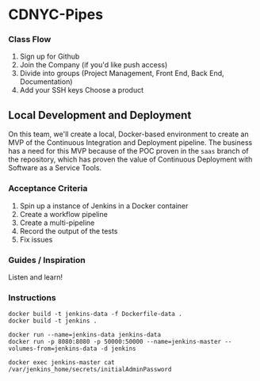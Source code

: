 # CDNYC-Pipes


### Class Flow

1. Sign up for Github
1. Join the Company (if you'd like push access)
1. Divide into groups (Project Management, Front End, Back End, Documentation)
1. Add your SSH keys Choose a product

## Local Development and Deployment

On this team, we'll create a local, Docker-based environment to create an MVP of the Continuous Integration and Deployment pipeline. The business has a need for this MVP because of the POC proven in the `saas` branch of the repository, which has proven the value of Continuous Deployment with Software as a Service Tools.

### Acceptance Criteria

1. Spin up a instance of Jenkins in a Docker container
1. Create a workflow pipeline
1. Create a multi-pipeline
1. Record the output of the tests
1. Fix issues

### Guides / Inspiration

Listen and learn!

### Instructions

```
docker build -t jenkins-data -f Dockerfile-data .
docker build -t jenkins .
```

```
docker run --name=jenkins-data jenkins-data
docker run -p 8080:8080 -p 50000:50000 --name=jenkins-master --volumes-from=jenkins-data -d jenkins
```

```
docker exec jenkins-master cat /var/jenkins_home/secrets/initialAdminPassword
```
